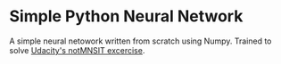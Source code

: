 # Simple Python Neural Network

A simple neural netowork written from scratch using Numpy. Trained to solve [Udacity's notMNSIT excercise](https://github.com/tensorflow/tensorflow/blob/master/tensorflow/examples/udacity/1_notmnist.ipynb).

